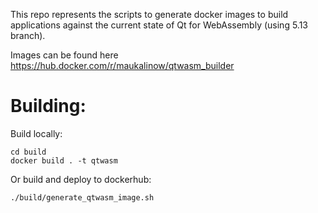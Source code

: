 This repo represents the scripts to generate docker images to build applications
against the current state of Qt for WebAssembly (using 5.13 branch).

Images can be found here https://hub.docker.com/r/maukalinow/qtwasm_builder

# Building:
Build locally:
```shell script
cd build
docker build . -t qtwasm
```
Or build and deploy to dockerhub:
```shell script
./build/generate_qtwasm_image.sh
```

